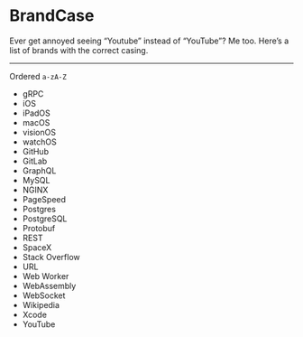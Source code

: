 # BrandCase

Ever get annoyed seeing “Youtube” instead of “YouTube”? Me too. Here’s a list of brands with the correct casing.

----

Ordered `a-zA-Z`

- gRPC
- iOS
- iPadOS
- macOS
- visionOS
- watchOS
- GitHub
- GitLab
- GraphQL
- MySQL
- NGINX
- PageSpeed
- Postgres
- PostgreSQL
- Protobuf
- REST
- SpaceX
- Stack Overflow
- URL
- Web Worker
- WebAssembly
- WebSocket
- Wikipedia
- Xcode
- YouTube
